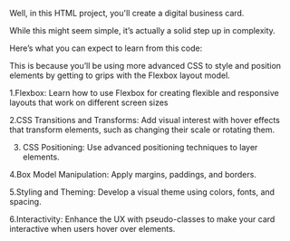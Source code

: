 Well, in this HTML project, you'll create a digital business card. 

While this might seem simple, it’s actually a solid step up in complexity.

Here’s what you can expect to learn from this code:

This is because you’ll be using more advanced CSS to style and position elements by getting to grips with the Flexbox layout model.

1.Flexbox: Learn how to use Flexbox for creating flexible and responsive layouts that work on different screen sizes

2.CSS Transitions and Transforms: Add visual interest with hover effects that transform elements, such as changing their scale or rotating them.

3. CSS Positioning: Use advanced positioning techniques to layer elements.

4.Box Model Manipulation: Apply margins, paddings, and borders.

5.Styling and Theming: Develop a visual theme using colors, fonts, and spacing.

6.Interactivity: Enhance the UX with pseudo-classes to make your card interactive when users hover over elements.
